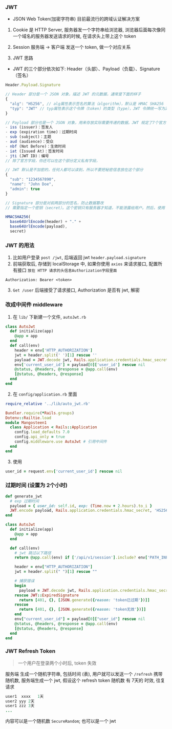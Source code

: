 ### JWT

- JSON Web Token(加密字符串) 目前最流行的跨域认证解决方案

1. Cookie 是 HTTP Server, 服务器发一个字符串给浏览器, 浏览器后面每次像同一个域名的服务器发送请求的时候, 在请求头上带上这个 token
2. Session 服务端 -> 客户端 发送一个 token, 做一个对应关系

3. JWT 思路

- JWT 的三个部分依次如下: Header（头部）、Payload（负载）、Signature（签名）

```js
Header.Payload.Signature

// Header 部分是一个 JSON 对象，描述 JWT 的元数据，通常是下面的样子
{
  "alg": "HS256", // alg属性表示签名的算法（algorithm），默认是 HMAC SHA256（写成 HS256）
  "typ": "JWT" // typ属性表示这个令牌（token）的类型（type），JWT 令牌统一写为JWT
}

// Payload 部分也是一个 JSON 对象，用来存放实际需要传递的数据。JWT 规定了7个官方字段，供选用
- iss (issuer)：签发人
- exp (expiration time)：过期时间
- sub (subject)：主题
- aud (audience)：受众
- nbf (Not Before)：生效时间
- iat (Issued At)：签发时间
- jti (JWT ID)：编号
// 除了官方字段，你还可以在这个部分定义私有字段，

// JWT 默认是不加密的，任何人都可以读到，所以不要把秘密信息放在这个部分
{
  "sub": "1234567890",
  "name": "John Doe",
  "admin": true
}

// Signature 部分是对前两部分的签名，防止数据篡改
// 需要指定一个密钥（secret）。这个密钥只有服务器才知道，不能泄露给用户。然后，使用 Header 里面指定的签名算法（默认是 HMAC    SHA256），按照下面的公式产生签名。

HMACSHA256(
  base64UrlEncode(header) + "." +
  base64UrlEncode(payload),
  secret)
```

### JWT 的用法

1. 比如用户登录 `post /jwt`, 后端返回 jwt `header.payload.signature`
2. 前端获取后, 存储到 localStorage 中, 如果你使用 `axios` 来请求接口, 配置所有接口 `放在 HTTP 请求的头信息Authorization字段里面`

```
Authorization: Bearer <token>
```

3. `Get /user` 后端接受了请求接口, Authorization 是否有 jwt, 解密


### 改成中间件 middleware

1. 在 `lib/` 下新建一个文件, `autoJwt.rb`

```rb
class AutoJwt
  def initialize(app)
    @app = app
  end
  def call(env)
    header = env['HTTP_AUTHORIZATION']
    jwt = header.split(' ')[1] rescue ''
    payload = JWT.decode jwt, Rails.application.credentials.hmac_secret, true, { algorithm: 'HS256' } rescue nil
    env['current_user_id'] = payload[0]['user_id'] rescue nil
    @status, @headers, @response = @app.call(env)
    [@status, @headers, @response]
  end
end
```

2. 在 `config/application.rb` 里面

```rb
require_relative '../lib/auto_jwt.rb'

Bundler.require(*Rails.groups)
Dotenv::Railtie.load
module Mangosteen1
  class Application < Rails::Application
    config.load_defaults 7.0
    config.api_only = true
    config.middleware.use AutoJwt # 引用中间件
  end
end
```

3. 使用

```rb
user_id = request.env['current_user_id'] rescue nil
```


### 过期时间 (设置为 2个小时)

```rb
def generate_jwt
  # exp 过期时间
  payload = { user_id: self.id, exp: (Time.now + 2.hours).to_i }
  JWT.encode payload, Rails.application.credentials.hmac_secret, 'HS256'
end
```


```rb
class AutoJwt
  def initialize(app)
    @app = app
  end

  def call(env)
    # jwt 跳过以下路径
    return @app.call(env) if ['/api/v1/session'].include? env['PATH_INFO']

    header = env["HTTP_AUTHORIZATION"]
    jwt = header.split(" ")[1] rescue ""

    # 捕获错误
    begin
      payload = JWT.decode jwt, Rails.application.credentials.hmac_secret, true, { algorithm: "HS256" } rescue nil
    rescue JWT::ExpiredSignature
      return [401, {}, [JSON.generate({reason: 'token已过期'})]]
    rescue
      return [401, {}, [JSON.generate({reason: 'token无效'})]]
    end
    env["current_user_id"] = payload[0]["user_id"] rescue nil
    @status, @headers, @response = @app.call(env)
    [@status, @headers, @response]
  end
end

```

### JWT Refresh Token

> 一个用户在登录两个小时后, token 失效

服务端 生成一个随机字符串, 包括时间 (表), 用户就可以发送一个 `/refresh` 携带随机数, 服务端生成一个 jwt, 假设这个 refresh token 随机数 有 7天的 时效, 往复请求

```rb
user1  xxxx   1天
user2 yyy 2天
user1 zzz 3天
...

```

内容可以是一个随机数 `SecureRandom`; 也可以是一个 jwt